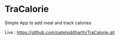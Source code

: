 # TraCalorie

Simple App to add meal and track calories

Live : https://github.com/patelsiddharth/TraCalorie.git
